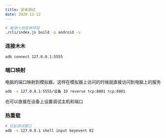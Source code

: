```yaml
---
title: 安卓调试
date: 2020-12-12
---
```


```bash
# 编译rn到安卓项目
./cli/index.js build -p android -u
```

### 连接木木

```bash
adb connect 127.0.0.1:5555
```

### 端口映射

电脑的端口映射到模拟器，这样在模拟器上访问的时候就直接访问到电脑上的服务

```bash
adb -s 127.0.0.1:5555/设备 ID reverse tcp:8081 tcp:8081
```

也可以直接在设备上设置调试主机和端口

### 热重载

```bash
# 拉起调试窗口
adb -s 127.0.0.1 shell input keyevent 82
```
